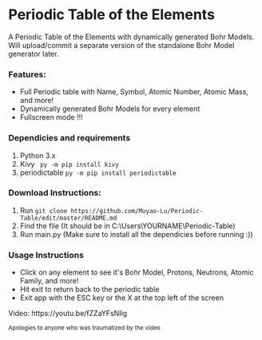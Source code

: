 <h1>Periodic Table of the Elements</h1>

A Periodic Table of the Elements with dynamically generated Bohr Models. Will upload/commit a separate version of the standalone Bohr Model generator later. 

<h3>Features:</h3>
<ul>
  <li>Full Periodic table with Name, Symbol, Atomic Number, Atomic Mass, and more!</li>
  <li>Dynamically generated Bohr Models for every element</li>
  <li>Fullscreen mode !!!</li>
</ul>
<h3>Dependicies and requirements</h3>
<ol>
  <li>Python 3.x</li>
  <li>Kivy <code> py -m pip install kivy</code></code></li>
  <li>periodictable <code>py -m pip install periodictable</code></li>
</ol>
<h3>Download Instructions:</h3>
<ol>
  <li>Run <code>git clone https://github.com/Muyao-Lu/Periodic-Table/edit/master/README.md</code></li>
  <li>Find the file (It should be in C:\Users\YOURNAME\Periodic-Table)</li>
  <li>Run main.py (Make sure to install all the dependicies before running :))</li>
</ol>
<h3>Usage Instructions</h3>
<ul>
  <li>Click on any element to see it's Bohr Model, Protons, Neutrons, Atomic Family, and more!</li>
  <li>Hit exit to return back to the periodic table</li>
  <li>Exit app with the ESC key or the X at the top left of the screen</li>
</ul>

<p>Video: https://youtu.be/fZZaYFsNIig</p>
<p><small>Apologies to anyone who was traumatized by the video</small></p>

